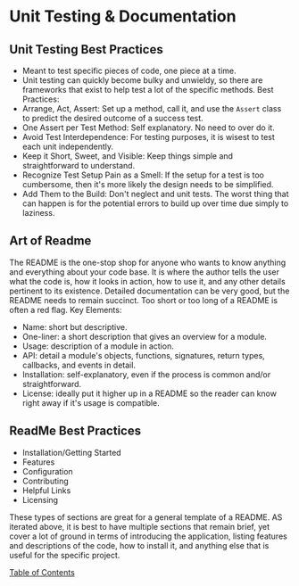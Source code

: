 # Unit Testing & Documentation

## Unit Testing Best Practices
- Meant to test specific pieces of code, one piece at a time.
- Unit testing can quickly become bulky and unwieldy, so there are frameworks that exist to help test a lot of the specific methods.
Best Practices:
- Arrange, Act, Assert: Set up a method, call it, and use the ```Assert``` class to predict the desired outcome of a success test.
- One Assert per Test Method: Self explanatory. No need to over do it.
- Avoid Test Interdependence: For testing purposes, it is wisest to test each unit independently.
- Keep it Short, Sweet, and Visible: Keep things simple and straightforward to understand.
- Recognize Test Setup Pain as a Smell: If the setup for a test is too cumbersome, then it's more likely the design needs to be simplified.
- Add Them to the Build: Don't neglect and unit tests. The worst thing that can happen is for the potential errors to build up over time due simply to laziness.

## Art of Readme
The README is the one-stop shop for anyone who wants to know anything and everything about your code base. It is where the author tells the user what the code is, how it looks in action, how to use it, and any other details pertinent to its existence. Detailed documentation can be very good, but the README needs to remain succinct. Too short or too long of a README is often a red flag.
Key Elements:
- Name: short but descriptive.
- One-liner: a short description that gives an overview for a module.
- Usage: description of a module in action.
- API: detail a module's objects, functions, signatures, return types, callbacks, and events in detail.
- Installation: self-explanatory, even if the process is common and/or straightforward.
- License: ideally put it higher up in a README so the reader can know right away if it's usage is compatible.

## ReadMe Best Practices
- Installation/Getting Started
- Features
- Configuration
- Contributing
- Helpful Links
- Licensing

These types of sections are great for a general template of a README. AS iterated above, it is best to have multiple sections that remain brief, yet cover a lot of ground in terms of introducing the application, listing features and descriptions of the code, how to install it, and anything else that is useful for the specific project.



[Table of Contents](../README.md)
